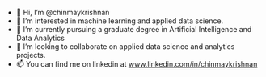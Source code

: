 - 👋 Hi, I’m @chinmaykrishnan
- 👀 I’m interested in machine learning and applied data science.
- 🌱 I’m currently pursuing a graduate degree in Artificial Intelligence and Data Analytics
- 💞️ I’m looking to collaborate on applied data science and analytics projects.
- 📫 You can find me on linkedin at www.linkedin.com/in/chinmaykrishnan

<!---
chinmaykrishnan/chinmaykrishnan is a ✨ special ✨ repository because its `README.md` (this file) appears on your GitHub profile.
You can click the Preview link to take a look at your changes.
--->
